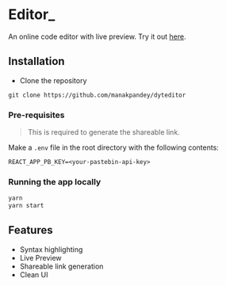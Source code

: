 # Editor_
An online code editor with live preview. Try it out [here](https://manakpandey.github.io/dyteditor/).

## Installation

* Clone the repository
```
git clone https://github.com/manakpandey/dyteditor
```
### Pre-requisites
> This is required to generate the shareable link.

Make a `.env` file in the root directory with the following contents:

```
REACT_APP_PB_KEY=<your-pastebin-api-key>
```
### Running the app locally

```bash
yarn
yarn start
```

## Features

* Syntax highlighting
* Live Preview
* Shareable link generation
* Clean UI
